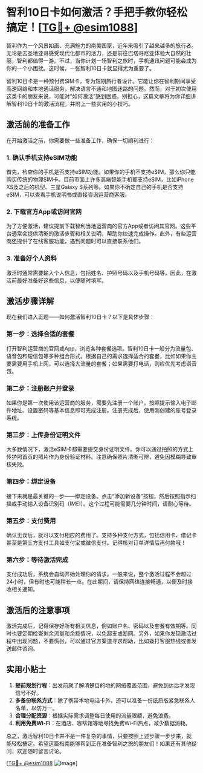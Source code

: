 # 智利10日卡如何激活？手把手教你轻松搞定！[[TG💪+ @esim1088](https://t.me/s/esim1088)]

智利作为一个风景如画、充满魅力的南美国家，近年来吸引了越来越多的旅行者。无论是去圣地亚哥感受现代化都市的活力，还是前往巴塔哥尼亚体验大自然的壮丽，智利都值得一游。不过，当你计划一场智利之旅时，手机通讯问题可能会成为你的一个小困扰。这时候，一张智利10日卡就显得尤为重要了。

智利10日卡是一种预付费SIM卡，专为短期旅行者设计。它能让你在智利期间享受高速网络和本地通话服务，解决语言不通和地图迷路的问题。然而，对于初次使用这类卡的朋友来说，可能对“如何激活”感到困惑。别担心，这篇文章将为你详细讲解智利10日卡的激活流程，并附上一些实用的小技巧。

## 激活前的准备工作

在开始激活之前，你需要做一些准备工作，确保一切顺利进行：

### 1. 确认手机支持eSIM功能
首先，检查你的手机是否支持eSIM功能。如果你的手机不支持eSIM，那么你只能购买传统的物理SIM卡。目前市面上许多高端智能手机都支持eSIM，比如iPhone XS及之后的机型、三星Galaxy S系列等。如果你不确定自己的手机是否支持eSIM，可以查看手机说明书或直接咨询运营商客服。

### 2. 下载官方App或访问官网
为了方便激活，建议提前下载智利当地运营商的官方App或者访问其官网。这些平台通常会提供清晰的激活步骤和相关说明，帮助你快速完成操作。此外，有些运营商还提供了在线客服功能，遇到问题时可以直接联系他们。

### 3. 准备好个人资料
激活时通常需要输入个人信息，包括姓名、护照号码以及手机号码等。因此，在激活前最好准备好这些信息，以便随时填写。

## 激活步骤详解

现在我们进入正题——如何激活智利10日卡？以下是具体步骤：

### 第一步：选择合适的套餐
打开智利运营商的官网或App，浏览各种套餐选项。智利10日卡一般分为流量包、语音包和短信包等多种组合形式。根据自己的需求选择适合的套餐，比如如果你主要需要用手机上网，可以选择大流量的套餐；如果需要打电话，则应优先考虑语音包。

### 第二步：注册账户并登录
如果你是第一次使用该运营商的服务，需要先注册一个账户。按照提示输入电子邮件地址、设置密码等基本信息即可完成注册。注册完成后，使用刚创建的账号登录系统。

### 第三步：上传身份证明文件
大多数情况下，激活eSIM卡都需要提交身份证明文件。你可以通过拍照的方式上传护照首页的照片作为身份验证材料。注意确保照片清晰可辨，避免因模糊导致审核失败。

### 第四步：绑定设备
接下来就是最关键的一步——绑定设备。点击“添加新设备”按钮，然后按照指示扫描或手动输入设备识别码（IMEI）。这个过程可能需要几分钟时间，请耐心等待。

### 第五步：支付费用
确认无误后，就可以支付相应的费用了。支持多种支付方式，包括信用卡、借记卡甚至是第三方支付工具如支付宝或微信支付。记得核对订单详情后再付款哦！

### 第六步：等待激活完成
支付成功后，系统会自动开始处理你的请求。一般来说，整个激活过程不会超过24小时，但有时也可能稍长一点。在此期间，请保持网络连接畅通，以便及时接收相关通知。

## 激活后的注意事项

激活完成后，记得保存好所有相关信息，例如账户名、密码以及套餐有效期等。同时也要定期检查剩余流量和余额情况，以免超支或断网。另外，如果你发现激活过程中出现问题，不要慌张，可以通过官方渠道寻求帮助，比如拨打客服热线或者发送邮件咨询。

## 实用小贴士

1. **提前规划行程**：出发前就了解清楚目的地的网络覆盖范围，避免到达后才发现信号不好。
2. **多备份联系方式**：除了携带本地电话卡外，还可以准备一份纸质版紧急联系人名单，以防万一。
3. **合理分配资源**：根据实际需求调整每日使用的流量限额，避免浪费。
4. **利用免费Wi-Fi**：在酒店、咖啡馆等地寻找免费Wi-Fi热点，减少数据消耗。

总之，激活智利10日卡并不是一件复杂的事情，只要按照上述步骤一步步来，就能轻松搞定。希望这篇指南能够帮到正在准备智利之旅的朋友们！如果还有其他疑问，欢迎随时留言讨论。

[[TG💪+ @esim1088](https://t.me/s/esim1088) ![Image](https://i.postimg.cc/4NQfJmqS/Snipaste-2025-05-13-00-14-12.png)]